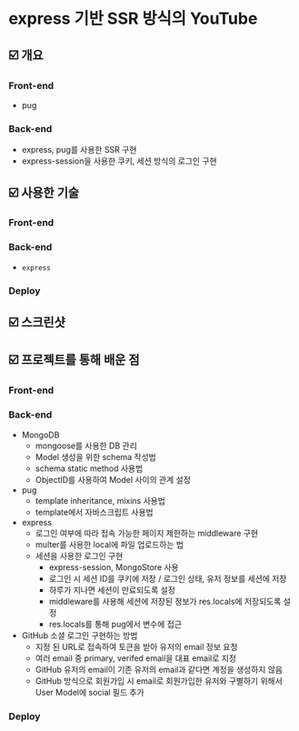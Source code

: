 # express 기반 SSR 방식의 YouTube

## ☑️ 개요

### Front-end

- pug

### Back-end

- express, pug를 사용한 SSR 구현
- express-session을 사용한 쿠키, 세션 방식의 로그인 구현

## ☑️ 사용한 기술

### Front-end

### Back-end

- `express`

### Deploy

## ☑️ 스크린샷

## ☑️ 프로젝트를 통해 배운 점

### Front-end

### Back-end

- MongoDB
  - mongoose를 사용한 DB 관리
  - Model 생성을 위한 schema 작성법
  - schema static method 사용법
  - ObjectID를 사용하여 Model 사이의 관계 설정
- pug
  - template inheritance, mixins 사용법
  - template에서 자바스크립트 사용법
- express
  - 로그인 여부에 따라 접속 가능한 페이지 제한하는 middleware 구현
  - multer를 사용한 local에 파일 업로드하는 법
  - 세션을 사용한 로그인 구현
    - express-session, MongoStore 사용
    - 로그인 시 세션 ID를 쿠키에 저장 / 로그인 상태, 유저 정보를 세션에 저장
    - 하루가 지나면 세션이 만료되도록 설정
    - middleware를 사용해 세션에 저장된 정보가 res.locals에 저장되도록 설정
    - res.locals를 통해 pug에서 변수에 접근
- GitHub 소셜 로그인 구현하는 방법
  - 지정 된 URL로 접속하여 토큰을 받아 유저의 email 정보 요청
  - 여러 email 중 primary, verifed email을 대표 email로 지정
  - GitHub 유저의 email이 기존 유저의 email과 같다면 계정을 생성하지 않음
  - GitHub 방식으로 회원가입 시 email로 회원가입한 유저와 구별하기 위해서 User Model에 social 필드 추가

### Deploy
